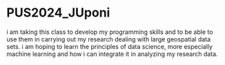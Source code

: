 # PUS2024_JUponi
i am taking this class to develop my programming skills and to  be able to use them in carrying out my research dealing with large geospatial data sets.
i am hoping to learn the principles of data science, more especially machine learning and how i can integrate it in analyzing my research data.
